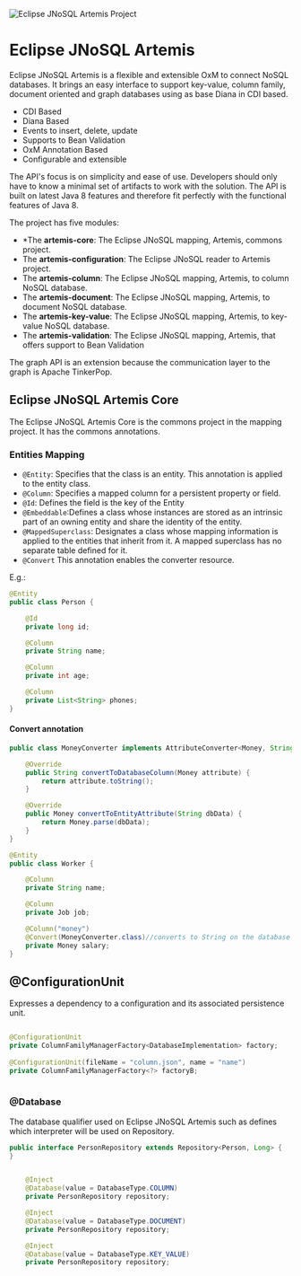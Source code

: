 ![Eclipse JNoSQL Artemis Project](https://github.com/JNOSQL/jnosql.github.io/blob/master/images/duke-artemis.png)

# Eclipse JNoSQL Artemis
 Eclipse JNoSQL Artemis is a flexible and extensible OxM to connect NoSQL databases. It brings an easy interface to support key-value, column family, document oriented and graph databases using as base Diana in CDI based.

* CDI Based
* Diana Based
* Events to insert, delete, update
* Supports to Bean Validation
* OxM Annotation Based
* Configurable and extensible

The API's focus is on simplicity and ease of use. Developers should only have to know a minimal set of artifacts to work with the solution. The API is built on latest Java 8 features and therefore fit perfectly with the functional features of Java 8. 

The project has five modules:

* *The **artemis-core**: The Eclipse JNoSQL mapping, Artemis, commons project.
* The **artemis-configuration**: The Eclipse JNoSQL reader to Artemis project.
* The **artemis-column**: The Eclipse JNoSQL mapping, Artemis, to column NoSQL database.
* The **artemis-document**: The Eclipse JNoSQL mapping, Artemis, to document NoSQL database.
* The **artemis-key-value**: The Eclipse JNoSQL mapping, Artemis, to key-value NoSQL database.
* The **artemis-validation**: The Eclipse JNoSQL mapping, Artemis, that offers support to Bean Validation


The graph API is an extension because the communication layer to the graph is Apache TinkerPop.

## Eclipse JNoSQL Artemis Core


The Eclipse JNoSQL Artemis Core is the commons project in the mapping project. It has the commons annotations.

### Entities Mapping

* `@Entity`: Specifies that the class is an entity. This annotation is applied to the entity class.
* `@Column`: Specifies a mapped column for a persistent property or field.
* `@Id`: Defines the field is the key of the Entity
* `@Embeddable`:Defines a class whose instances are stored as an intrinsic part of an owning entity and share the identity of the entity.
* `@MappedSuperclass`: Designates a class whose mapping information is applied to the entities that inherit from it. A mapped superclass has no separate table defined for it.
* `@Convert` This annotation enables the converter resource.

E.g.:

```java
@Entity
public class Person {

    @Id
    private long id;

    @Column
    private String name;

    @Column
    private int age;

    @Column
    private List<String> phones;
}    
```


#### Convert annotation

```java
public class MoneyConverter implements AttributeConverter<Money, String>{

    @Override
    public String convertToDatabaseColumn(Money attribute) {
        return attribute.toString();
    }

    @Override
    public Money convertToEntityAttribute(String dbData) {
        return Money.parse(dbData);
    }
}

@Entity
public class Worker {

    @Column
    private String name;

    @Column
    private Job job;

    @Column("money")
    @Convert(MoneyConverter.class)//converts to String on the database
    private Money salary;
}
```

## @ConfigurationUnit

Expresses a dependency to a configuration and its associated persistence unit.

```java

@ConfigurationUnit
private ColumnFamilyManagerFactory<DatabaseImplementation> factory;
   
@ConfigurationUnit(fileName = "column.json", name = "name")
private ColumnFamilyManagerFactory<?> factoryB;
    
```


### @Database

The database qualifier used on Eclipse JNoSQL Artemis such as defines which interpreter will be used on Repository.

```java
public interface PersonRepository extends Repository<Person, Long> {
}


    @Inject
    @Database(value = DatabaseType.COLUMN)
    private PersonRepository repository;

    @Inject
    @Database(value = DatabaseType.DOCUMENT)
    private PersonRepository repository;

    @Inject
    @Database(value = DatabaseType.KEY_VALUE)
    private PersonRepository repository;        
    
```